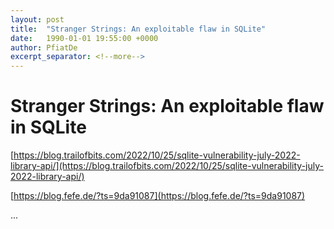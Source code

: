 ```yaml
---
layout: post
title:  "Stranger Strings: An exploitable flaw in SQLite"
date:   1990-01-01 19:55:00 +0000
author: PfiatDe
excerpt_separator: <!--more-->
---
```


# Stranger Strings: An exploitable flaw in SQLite

[https://blog.trailofbits.com/2022/10/25/sqlite-vulnerability-july-2022-library-api/](https://blog.trailofbits.com/2022/10/25/sqlite-vulnerability-july-2022-library-api/)

[https://blog.fefe.de/?ts=9da91087](https://blog.fefe.de/?ts=9da91087)

...
<!--more-->
